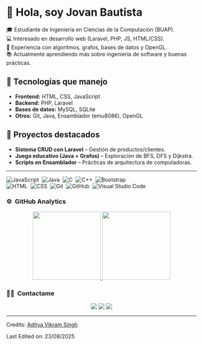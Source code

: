 # 👋 Hola, soy Jovan Bautista

🎓 Estudiante de Ingeniería en Ciencias de la Computación (BUAP).  
💻 Interesado en desarrollo web (Laravel, PHP, JS, HTML/CSS).  
🔬 Experiencia con algoritmos, grafos, bases de datos y OpenGL.  
📚 Actualmente aprendiendo más sobre ingeniería de software y buenas prácticas.  

## 🚀 Tecnologías que manejo
- **Frontend:** HTML, CSS, JavaScript
- **Backend:** PHP, Laravel
- **Bases de datos:** MySQL, SQLite
- **Otros:** Git, Java, Ensamblador (emu8086), OpenGL

## 📂 Proyectos destacados
- **Sistema CRUD con Laravel** – Gestión de productos/clientes.  
- **Juego educativo (Java + Grafos)** – Exploración de BFS, DFS y Dijkstra.  
- **Scripts en Ensamblador** – Prácticas de arquitectura de computadoras.  

---

![JavaScript](https://img.shields.io/badge/-JavaScript-05122A?style=flat&logo=javascript)&nbsp;
![Java](https://img.shields.io/badge/-Java-05122A?style=flat&logo=Java&logoColor=FFA518)&nbsp;
![C](https://img.shields.io/badge/-C-05122A?style=flat&logo=C&logoColor=A8B9CC)&nbsp;
![C++](https://img.shields.io/badge/-C++-05122A?style=flat&logo=C%2B%2B&logoColor=00599C)&nbsp;
![Bootstrap](https://img.shields.io/badge/-Bootstrap-05122A?style=flat&logo=bootstrap&logoColor=563D7C)\
![HTML](https://img.shields.io/badge/-HTML-05122A?style=flat&logo=HTML5)&nbsp;
![CSS](https://img.shields.io/badge/-CSS-05122A?style=flat&logo=CSS3&logoColor=1572B6)&nbsp;
![Git](https://img.shields.io/badge/-Git-05122A?style=flat&logo=git)&nbsp;
![GitHub](https://img.shields.io/badge/-GitHub-05122A?style=flat&logo=github)&nbsp;
![Visual Studio Code](https://img.shields.io/badge/-Visual%20Studio%20Code-05122A?style=flat&logo=visual-studio-code&logoColor=007ACC)&nbsp;

### ⚙️ &nbsp;GitHub Analytics

<p align="center">
<a href="https://github.com/ItsTuMuerte8Bdev">
  <img height="180em" src="https://github-readme-stats-eight-theta.vercel.app/api?username=ItsTuMuerte8Bdev&show_icons=true&theme=algolia&include_all_commits=true&count_private=true"/>
  <img height="180em" src="https://github-readme-stats-eight-theta.vercel.app/api/top-langs/?username=ItsTuMuerte8Bdev&layout=compact&langs_count=8&theme=algolia"/>
</a>
</a>
</p>

### 🤝🏻 &nbsp;Contactame

<p align="center">
<a href="mailto:jovanbautista158@gmail.com"><img src="https://img.shields.io/badge/jovanbautista158@gmail.com-D14836?style=flat&logo=Gmail&logoColor=white"/></a>
<a href="https://www.instagram.com/jovan_baher/"><img src="https://img.shields.io/badge/-@jovan_baher_-E4405F?style=flat&logo=Instagram&logoColor=white"/></a>
<a href="https://www.facebook.com/jovan.bautistahdz"><img src="https://img.shields.io/badge/-Jovan Bautista Hdz-1877F2?style=flat&logo=Facebook&logoColor=white"/></a>
</p>

-----
Credits: [Aditya Vikram Singh](https://github.com/AVS1508)

Last Edited on: 23/08/2025
